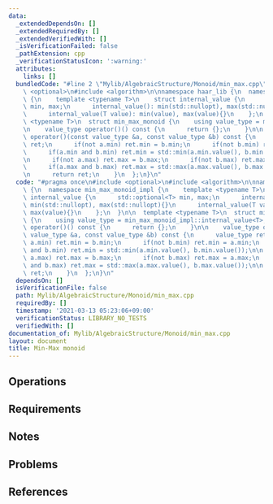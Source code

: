 ```yaml
---
data:
  _extendedDependsOn: []
  _extendedRequiredBy: []
  _extendedVerifiedWith: []
  _isVerificationFailed: false
  _pathExtension: cpp
  _verificationStatusIcon: ':warning:'
  attributes:
    links: []
  bundledCode: "#line 2 \"Mylib/AlgebraicStructure/Monoid/min_max.cpp\"\n#include\
    \ <optional>\n#include <algorithm>\n\nnamespace haar_lib {\n  namespace min_max_monoid_impl\
    \ {\n    template <typename T>\n    struct internal_value {\n      std::optional<T>\
    \ min, max;\n      internal_value(): min(std::nullopt), max(std::nullopt){}\n\
    \      internal_value(T value): min(value), max(value){}\n    };\n  }\n\n  template\
    \ <typename T>\n  struct min_max_monoid {\n    using value_type = min_max_monoid_impl::internal_value<T>;\n\
    \n    value_type operator()() const {\n      return {};\n    }\n\n    value_type\
    \ operator()(const value_type &a, const value_type &b) const {\n      value_type\
    \ ret;\n      if(not a.min) ret.min = b.min;\n      if(not b.min) ret.min = a.min;\n\
    \      if(a.min and b.min) ret.min = std::min(a.min.value(), b.min.value());\n\
    \n      if(not a.max) ret.max = b.max;\n      if(not b.max) ret.max = a.max;\n\
    \      if(a.max and b.max) ret.max = std::max(a.max.value(), b.max.value());\n\
    \n      return ret;\n    }\n  };\n}\n"
  code: "#pragma once\n#include <optional>\n#include <algorithm>\n\nnamespace haar_lib\
    \ {\n  namespace min_max_monoid_impl {\n    template <typename T>\n    struct\
    \ internal_value {\n      std::optional<T> min, max;\n      internal_value():\
    \ min(std::nullopt), max(std::nullopt){}\n      internal_value(T value): min(value),\
    \ max(value){}\n    };\n  }\n\n  template <typename T>\n  struct min_max_monoid\
    \ {\n    using value_type = min_max_monoid_impl::internal_value<T>;\n\n    value_type\
    \ operator()() const {\n      return {};\n    }\n\n    value_type operator()(const\
    \ value_type &a, const value_type &b) const {\n      value_type ret;\n      if(not\
    \ a.min) ret.min = b.min;\n      if(not b.min) ret.min = a.min;\n      if(a.min\
    \ and b.min) ret.min = std::min(a.min.value(), b.min.value());\n\n      if(not\
    \ a.max) ret.max = b.max;\n      if(not b.max) ret.max = a.max;\n      if(a.max\
    \ and b.max) ret.max = std::max(a.max.value(), b.max.value());\n\n      return\
    \ ret;\n    }\n  };\n}\n"
  dependsOn: []
  isVerificationFile: false
  path: Mylib/AlgebraicStructure/Monoid/min_max.cpp
  requiredBy: []
  timestamp: '2021-03-13 05:23:06+09:00'
  verificationStatus: LIBRARY_NO_TESTS
  verifiedWith: []
documentation_of: Mylib/AlgebraicStructure/Monoid/min_max.cpp
layout: document
title: Min-Max monoid
---
```


## Operations

## Requirements

## Notes

## Problems

## References

